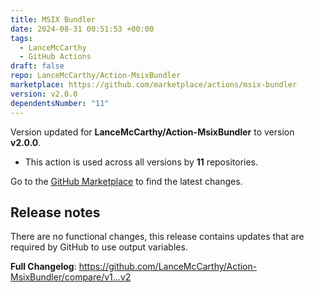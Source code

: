 ```yaml
---
title: MSIX Bundler
date: 2024-08-31 00:51:53 +00:00
tags:
  - LanceMcCarthy
  - GitHub Actions
draft: false
repo: LanceMcCarthy/Action-MsixBundler
marketplace: https://github.com/marketplace/actions/msix-bundler
version: v2.0.0
dependentsNumber: "11"
---
```



Version updated for **LanceMcCarthy/Action-MsixBundler** to version **v2.0.0**.
- This action is used across all versions by **11** repositories.

Go to the [GitHub Marketplace](https://github.com/marketplace/actions/msix-bundler) to find the latest changes.

## Release notes

There are no functional changes, this release contains updates that are required by GitHub to use output variables.

**Full Changelog**: https://github.com/LanceMcCarthy/Action-MsixBundler/compare/v1...v2
